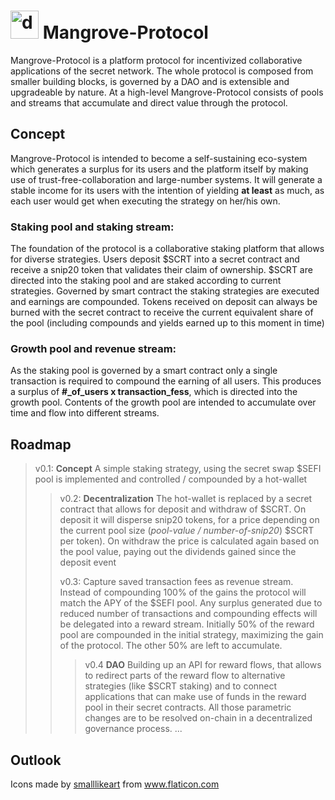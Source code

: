 # <div ><img src="https://user-images.githubusercontent.com/765387/119150548-d9400900-ba4e-11eb-908a-26abef802738.png" alt="drawing" width="45"/>  Mangrove-Protocol </div>

Mangrove-Protocol is a platform protocol for incentivized collaborative applications of the secret network.
The whole protocol is composed from smaller building blocks, is governed by a DAO and is extensible and upgradeable by nature. 
At a high-level Mangrove-Protocol consists of pools and streams that accumulate and direct value through the protocol.

## Concept
Mangrove-Protocol is intended to become a self-sustaining eco-system which generates a surplus for its users and the platform itself by making use of trust-free-collaboration and large-number systems. It will generate a stable income for its users with the intention of yielding **at least** as much, as each user would get when executing the strategy on her/his own.

### Staking pool and staking stream:
The foundation of the protocol is a collaborative staking platform that allows for diverse strategies. Users deposit $SCRT into a secret contract and receive a snip20 token that validates their claim of ownership. $SCRT are directed into the staking pool and are staked according to current strategies. Governed by smart contract the staking strategies are executed and earnings are compounded. Tokens received on deposit can always be burned with the secret contract to receive the current equivalent share of the pool (including compounds and yields earned up to this moment in time)

### Growth pool and revenue stream:
As the staking pool is governed by a smart contract only a single transaction is required to compound the earning of all users. This produces a surplus of **#_of_users x transaction_fess**, which is directed into the growth pool. Contents of the growth pool are intended to accumulate over time and flow into different streams.

## Roadmap
> v0.1: **Concept** A simple staking strategy, using the secret swap $SEFI pool is implemented and controlled / compounded by a hot-wallet   
>> v0.2: **Decentralization** The hot-wallet is replaced by a secret contract that allows for deposit and withdraw of $SCRT. On deposit it will disperse snip20 tokens, for a price depending on the current pool size (_pool-value / number-of-snip20_) $SCRT per token). On withdraw the price is calculated again based on the pool value, paying out the dividends gained since the deposit event
>> 
>> v0.3: Capture saved transaction fees as revenue stream. Instead of compounding 100% of the gains the protocol will match the APY of the $SEFI pool. Any surplus generated due to reduced number of transactions and compounding effects will be delegated into a reward stream. Initially 50% of the reward pool are compounded in the initial strategy, maximizing the gain of the protocol. The other 50% are left to accumulate.
>>
>>> v0.4 **DAO** Building up an API for reward flows, that allows to redirect parts of the reward flow to alternative strategies (like $SCRT staking) and to connect applications that can make use of funds in the reward pool in their secret contracts. All those parametric changes are to be resolved on-chain in a decentralized governance process.
>>> ...



## Outlook


<div>Icons made by <a href="https://www.flaticon.com/authors/smalllikeart" title="smalllikeart">smalllikeart</a> from <a href="https://www.flaticon.com/" title="Flaticon">www.flaticon.com</a></div>
